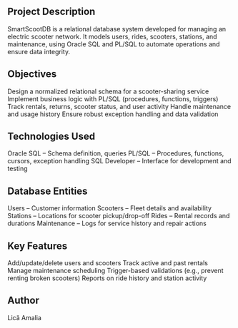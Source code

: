 ## Project Description
SmartScootDB is a relational database system developed for managing an electric scooter network. It models users, rides, scooters, stations, and maintenance, using Oracle SQL and PL/SQL to automate operations and ensure data integrity.

## Objectives
Design a normalized relational schema for a scooter-sharing service
Implement business logic with PL/SQL (procedures, functions, triggers)
Track rentals, returns, scooter status, and user activity
Handle maintenance and usage history
Ensure robust exception handling and data validation

## Technologies Used
Oracle SQL – Schema definition, queries
PL/SQL – Procedures, functions, cursors, exception handling
SQL Developer – Interface for development and testing

## Database Entities
Users – Customer information
Scooters – Fleet details and availability
Stations – Locations for scooter pickup/drop-off
Rides – Rental records and durations
Maintenance – Logs for service history and repair actions

## Key Features
Add/update/delete users and scooters
Track active and past rentals
Manage maintenance scheduling
Trigger-based validations (e.g., prevent renting broken scooters)
Reports on ride history and station activity

## Author
Lică Amalia
